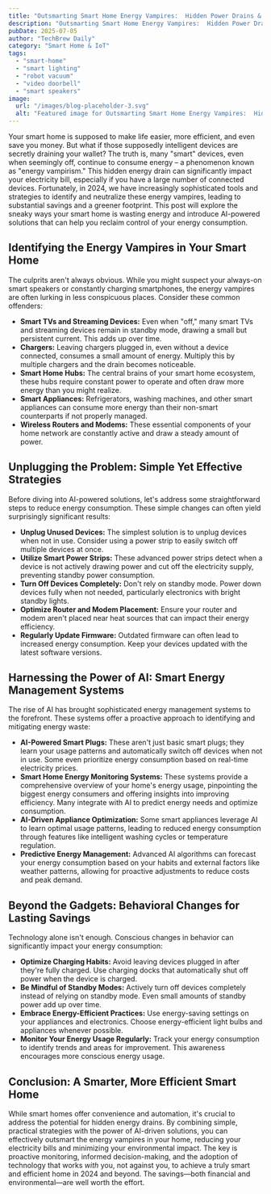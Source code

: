 ```yaml
---
title: "Outsmarting Smart Home Energy Vampires:  Hidden Power Drains & AI-Driven Solutions for Lower Bills in 2024"
description: "Outsmarting Smart Home Energy Vampires:  Hidden Power Drains & AI-Driven Solutions for Lower Bills in 2024"
pubDate: 2025-07-05
author: "TechBrew Daily"
category: "Smart Home & IoT"
tags:
  - "smart-home"
  - "smart lighting"
  - "robot vacuum"
  - "video doorbell"
  - "smart speakers"
image:
  url: "/images/blog-placeholder-3.svg"
  alt: "Featured image for Outsmarting Smart Home Energy Vampires:  Hidden Power Drains & AI-Driven Solutions for Lower Bills in 2024"
---
```


Your smart home is supposed to make life easier, more efficient, and even save you money.  But what if those supposedly intelligent devices are secretly draining your wallet?  The truth is, many "smart" devices, even when seemingly off, continue to consume energy – a phenomenon known as "energy vampirism."  This hidden energy drain can significantly impact your electricity bill, especially if you have a large number of connected devices.  Fortunately, in 2024, we have increasingly sophisticated tools and strategies to identify and neutralize these energy vampires, leading to substantial savings and a greener footprint. This post will explore the sneaky ways your smart home is wasting energy and introduce AI-powered solutions that can help you reclaim control of your energy consumption.


## Identifying the Energy Vampires in Your Smart Home

The culprits aren't always obvious.  While you might suspect your always-on smart speakers or constantly charging smartphones, the energy vampires are often lurking in less conspicuous places.  Consider these common offenders:

* **Smart TVs and Streaming Devices:** Even when "off," many smart TVs and streaming devices remain in standby mode, drawing a small but persistent current. This adds up over time.
* **Chargers:**  Leaving chargers plugged in, even without a device connected, consumes a small amount of energy. Multiply this by multiple chargers and the drain becomes noticeable.
* **Smart Home Hubs:**  The central brains of your smart home ecosystem, these hubs require constant power to operate and often draw more energy than you might realize.
* **Smart Appliances:**  Refrigerators, washing machines, and other smart appliances can consume more energy than their non-smart counterparts if not properly managed.
* **Wireless Routers and Modems:**  These essential components of your home network are constantly active and draw a steady amount of power.


## Unplugging the Problem: Simple Yet Effective Strategies

Before diving into AI-powered solutions, let's address some straightforward steps to reduce energy consumption. These simple changes can often yield surprisingly significant results:

* **Unplug Unused Devices:**  The simplest solution is to unplug devices when not in use.  Consider using a power strip to easily switch off multiple devices at once.
* **Utilize Smart Power Strips:** These advanced power strips detect when a device is not actively drawing power and cut off the electricity supply, preventing standby power consumption.
* **Turn Off Devices Completely:**  Don't rely on standby mode.  Power down devices fully when not needed, particularly electronics with bright standby lights.
* **Optimize Router and Modem Placement:**  Ensure your router and modem aren't placed near heat sources that can impact their energy efficiency.
* **Regularly Update Firmware:**  Outdated firmware can often lead to increased energy consumption. Keep your devices updated with the latest software versions.


## Harnessing the Power of AI: Smart Energy Management Systems

The rise of AI has brought sophisticated energy management systems to the forefront.  These systems offer a proactive approach to identifying and mitigating energy waste:

* **AI-Powered Smart Plugs:**  These aren't just basic smart plugs; they learn your usage patterns and automatically switch off devices when not in use.  Some even prioritize energy consumption based on real-time electricity prices.
* **Smart Home Energy Monitoring Systems:** These systems provide a comprehensive overview of your home's energy usage, pinpointing the biggest energy consumers and offering insights into improving efficiency.  Many integrate with AI to predict energy needs and optimize consumption.
* **AI-Driven Appliance Optimization:** Some smart appliances leverage AI to learn optimal usage patterns, leading to reduced energy consumption through features like intelligent washing cycles or temperature regulation.
* **Predictive Energy Management:**  Advanced AI algorithms can forecast your energy consumption based on your habits and external factors like weather patterns, allowing for proactive adjustments to reduce costs and peak demand.


## Beyond the Gadgets:  Behavioral Changes for Lasting Savings

Technology alone isn't enough.  Conscious changes in behavior can significantly impact your energy consumption:

* **Optimize Charging Habits:**  Avoid leaving devices plugged in after they're fully charged.  Use charging docks that automatically shut off power when the device is charged.
* **Be Mindful of Standby Modes:**  Actively turn off devices completely instead of relying on standby mode.  Even small amounts of standby power add up over time.
* **Embrace Energy-Efficient Practices:**  Use energy-saving settings on your appliances and electronics. Choose energy-efficient light bulbs and appliances whenever possible.
* **Monitor Your Energy Usage Regularly:**  Track your energy consumption to identify trends and areas for improvement.  This awareness encourages more conscious energy usage.


## Conclusion:  A Smarter, More Efficient Smart Home

While smart homes offer convenience and automation, it's crucial to address the potential for hidden energy drains.  By combining simple, practical strategies with the power of AI-driven solutions, you can effectively outsmart the energy vampires in your home, reducing your electricity bills and minimizing your environmental impact.  The key is proactive monitoring, informed decision-making, and the adoption of technology that works *with* you, not against you, to achieve a truly smart and efficient home in 2024 and beyond.  The savings—both financial and environmental—are well worth the effort.